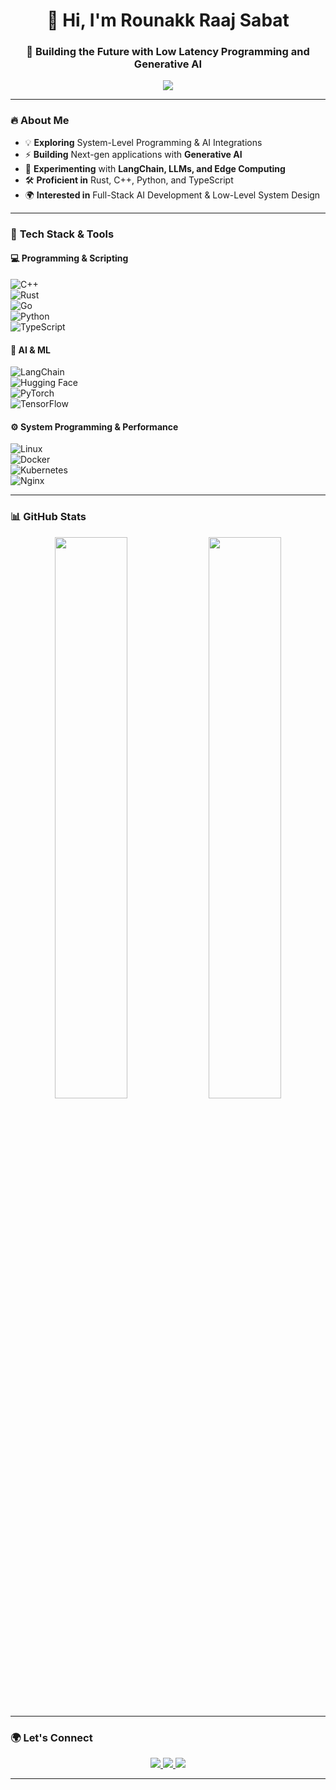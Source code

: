 <h1 align="center">👋 Hi, I'm Rounakk Raaj Sabat </h1>
<h3 align="center">🚀 Building the Future with Low Latency Programming and Generative AI</h3>

<p align="center">
  <img src="https://readme-typing-svg.herokuapp.com?font=Fira+Code&size=22&pause=1000&color=36BCF7&center=true&vCenter=true&width=600&lines=AI-Driven+Full-Stack+Developer;System+Programmer;Building+GenAI-powered+Apps;Passionate+about+Performance+Optimization;">
</p>

---

### 🔥 **About Me**
- 💡 **Exploring** System-Level Programming & AI Integrations  
- ⚡ **Building** Next-gen applications with **Generative AI**  
- 🔬 **Experimenting** with **LangChain, LLMs, and Edge Computing**  
- 🛠 **Proficient in** Rust, C++, Python, and TypeScript  
- 🌍 **Interested in** Full-Stack AI Development & Low-Level System Design  

---

### 🚀 **Tech Stack & Tools**
#### 💻 **Programming & Scripting**
![C++](https://img.shields.io/badge/C++-00599C?style=for-the-badge&logo=c%2B%2B&logoColor=white)  
![Rust](https://img.shields.io/badge/Rust-000000?style=for-the-badge&logo=rust&logoColor=white)  
![Go](https://img.shields.io/badge/Go-00ADD8?style=for-the-badge&logo=go&logoColor=white)  
![Python](https://img.shields.io/badge/Python-3776AB?style=for-the-badge&logo=python&logoColor=white)  
![TypeScript](https://img.shields.io/badge/TypeScript-3178C6?style=for-the-badge&logo=typescript&logoColor=white)  

#### 🧠 **AI & ML**
![LangChain](https://img.shields.io/badge/LangChain-FF9900?style=for-the-badge&logo=LangChain&logoColor=white)  
![Hugging Face](https://img.shields.io/badge/Hugging%20Face-FDBA12?style=for-the-badge&logo=huggingface&logoColor=white)  
![PyTorch](https://img.shields.io/badge/PyTorch-EE4C2C?style=for-the-badge&logo=pytorch&logoColor=white)  
![TensorFlow](https://img.shields.io/badge/TensorFlow-FF6F00?style=for-the-badge&logo=tensorflow&logoColor=white)  

#### ⚙ **System Programming & Performance**
![Linux](https://img.shields.io/badge/Linux-FCC624?style=for-the-badge&logo=linux&logoColor=black)  
![Docker](https://img.shields.io/badge/Docker-2496ED?style=for-the-badge&logo=docker&logoColor=white)  
![Kubernetes](https://img.shields.io/badge/Kubernetes-326CE5?style=for-the-badge&logo=kubernetes&logoColor=white)  
![Nginx](https://img.shields.io/badge/Nginx-009639?style=for-the-badge&logo=nginx&logoColor=white)  

---

### 📊 **GitHub Stats**
<p align="center">
  <img src="https://github-readme-stats.vercel.app/api?username=your-username&show_icons=true&theme=radical" width="48%">
  <img src="https://github-readme-streak-stats.herokuapp.com/?user=your-username&theme=radical" width="48%">
</p>

---

### 🌍 **Let's Connect**
<p align="center">
  <a href="https://linkedin.com/in/your-profile">
    <img src="https://img.shields.io/badge/LinkedIn-0077B5?style=for-the-badge&logo=linkedin&logoColor=white">
  </a>
  <a href="https://twitter.com/your-handle">
    <img src="https://img.shields.io/badge/Twitter-1DA1F2?style=for-the-badge&logo=twitter&logoColor=white">
  </a>
  <a href="mailto:your-email@gmail.com">
    <img src="https://img.shields.io/badge/Email-D14836?style=for-the-badge&logo=gmail&logoColor=white">
  </a>
</p>

---
